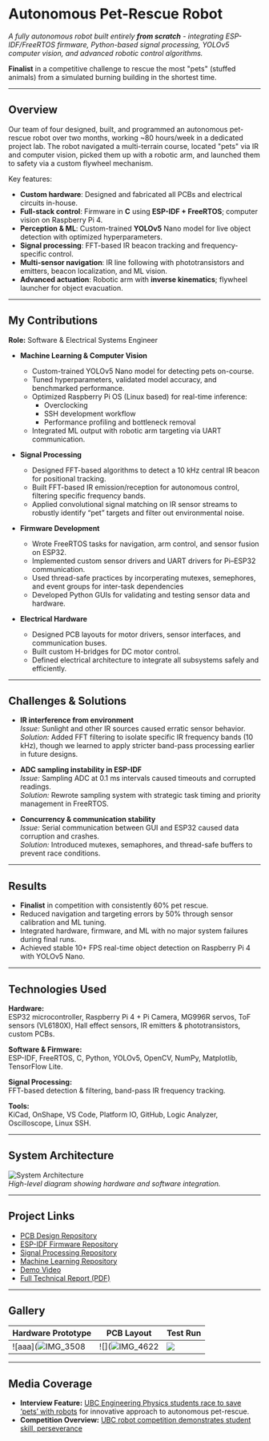 # Autonomous Pet-Rescue Robot

_A fully autonomous robot built entirely **from scratch** - integrating ESP-IDF/FreeRTOS firmware, Python-based signal processing, YOLOv5 computer vision, and advanced robotic control algorithms._

**Finalist** in a competitive challenge to rescue the most "pets" (stuffed animals) from a simulated burning building in the shortest time.

---

## Overview
Our team of four designed, built, and programmed an autonomous pet-rescue robot over two months, working ~80 hours/week in a dedicated project lab. The robot navigated a multi-terrain course, located "pets" via IR and computer vision, picked them up with a robotic arm, and launched them to safety via a custom flywheel mechanism.

Key features:
- **Custom hardware**: Designed and fabricated all PCBs and electrical circuits in-house.
- **Full-stack control**: Firmware in **C** using **ESP-IDF + FreeRTOS**; computer vision on Raspberry Pi 4.
- **Perception & ML**: Custom-trained **YOLOv5** Nano model for live object detection with optimized hyperparameters.
- **Signal processing**: FFT-based IR beacon tracking and frequency-specific control.
- **Multi-sensor navigation**: IR line following with phototransistors and emitters, beacon localization, and ML vision.
- **Advanced actuation**: Robotic arm with **inverse kinematics**; flywheel launcher for object evacuation.

---

## My Contributions
**Role:** Software & Electrical Systems Engineer  

- **Machine Learning & Computer Vision**
  - Custom-trained YOLOv5 Nano model for detecting pets on-course.
  - Tuned hyperparameters, validated model accuracy, and benchmarked performance.
  - Optimized Raspberry Pi OS (Linux based) for real-time inference:
    - Overclocking
    - SSH development workflow
    - Performance profiling and bottleneck removal
  - Integrated ML output with robotic arm targeting via UART communication.

- **Signal Processing**
  - Designed FFT-based algorithms to detect a 10 kHz central IR beacon for positional tracking.
  - Built FFT-based IR emission/reception for autonomous control, filtering specific frequency bands.
  - Applied convolutional signal matching on IR sensor streams to robustly identify “pet” targets and filter out environmental noise.

- **Firmware Development**
  - Wrote FreeRTOS tasks for navigation, arm control, and sensor fusion on ESP32.
  - Implemented custom sensor drivers and UART drivers for Pi–ESP32 communication.
  - Used thread-safe practices by incorperating mutexes, semephores, and event groups for inter-task dependencies
  - Developed Python GUIs for validating and testing sensor data and hardware.

- **Electrical Hardware**
  - Designed PCB layouts for motor drivers, sensor interfaces, and communication buses.
  - Built custom H-bridges for DC motor control.
  - Defined electrical architecture to integrate all subsystems safely and efficiently.

---

## Challenges & Solutions
- **IR interference from environment**  
  *Issue:* Sunlight and other IR sources caused erratic sensor behavior.  
  *Solution:* Added FFT filtering to isolate specific IR frequency bands (10 kHz), though we learned to apply stricter band-pass processing earlier in future designs.

- **ADC sampling instability in ESP-IDF**  
  *Issue:* Sampling ADC at 0.1 ms intervals caused timeouts and corrupted readings.  
  *Solution:* Rewrote sampling system with strategic task timing and priority management in FreeRTOS.

- **Concurrency & communication stability**  
  *Issue:* Serial communication between GUI and ESP32 caused data corruption and crashes.  
  *Solution:* Introduced mutexes, semaphores, and thread-safe buffers to prevent race conditions.

---

## Results
- **Finalist** in competition with consistently 60% pet rescue.
- Reduced navigation and targeting errors by 50% through sensor calibration and ML tuning.
- Integrated hardware, firmware, and ML with no major system failures during final runs.
- Achieved stable 10+ FPS real-time object detection on Raspberry Pi 4 with YOLOv5 Nano.

---

## Technologies Used
**Hardware:**  
ESP32 microcontroller, Raspberry Pi 4 + Pi Camera, MG996R servos, ToF sensors (VL6180X), Hall effect sensors, IR emitters & phototransistors, custom PCBs.

**Software & Firmware:**  
ESP-IDF, FreeRTOS, C, Python, YOLOv5, OpenCV, NumPy, Matplotlib, TensorFlow Lite.

**Signal Processing:**  
FFT-based detection & filtering, band-pass IR frequency tracking.

**Tools:**  
KiCad, OnShape, VS Code, Platform IO, GitHub, Logic Analyzer, Oscilloscope, Linux SSH.

---

## System Architecture
![System Architecture](images/system_architecture.png)  
*High-level diagram showing hardware and software integration.*

---

## Project Links
-  [PCB Design Repository](https://github.com/yourteam/pcb-repo)  
-  [ESP-IDF Firmware Repository](https://github.com/yourteam/firmware-repo)  
-  [Signal Processing Repository](https://github.com/yourteam/signal-processing-repo)  
-  [Machine Learning Repository](https://github.com/yourteam/ml-repo)  
-  [Demo Video](https://linktodemo.com)  
-  [Full Technical Report (PDF)](docs/report.pdf)  

---

## Gallery
| Hardware Prototype | PCB Layout | Test Run |
|---|---|---|
| ![aaa](![IMG_3508](https://github.com/user-attachments/assets/6bb5e4c5-df32-4862-bc72-65598efe63d5) | ![](![IMG_4622](https://github.com/user-attachments/assets/88687e06-f992-4f9a-a738-78387d2a51ed) | ![](images/test_run.gif) |

---

## Media Coverage
- **Interview Feature:** [UBC Engineering Physics students race to save ‘pets’ with robots](https://vancouver.citynews.ca/2025/08/07/vancouver-ubc-robots-engineering-physics/) for innovative approach to autonomous pet-rescue.
- **Competition Overview:** [UBC robot competition demonstrates student skill, perseverance](https://www.ctvnews.ca/vancouver/article/ubc-robot-competition-demonstrates-student-skill-perseverance/)
